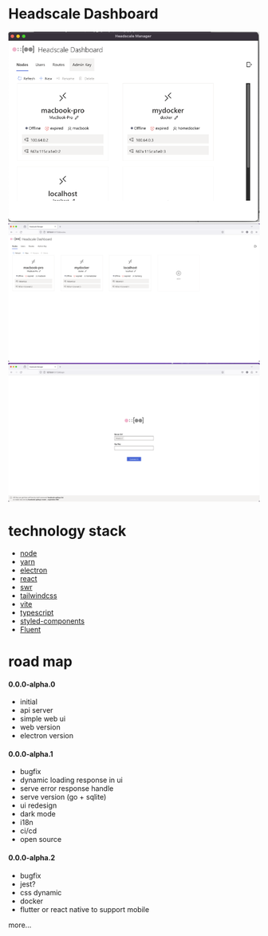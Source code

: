 
# Headscale Dashboard

![img1](./imgs//img1.png)
![img2](./imgs//img2.png)
![img3](./imgs//img3.png)


# technology stack

- [node](https://nodejs.org/)
- [yarn](https://yarnpkg.com/)
- [electron](https://www.electronjs.org/)
- [react](https://reactjs.org/)
- [swr](https://swr.vercel.app/)
- [tailwindcss](https://tailwindcss.com/)
- [vite](https://vitejs.dev/)
- [typescript](https://www.typescriptlang.org/)
- [styled-components](https://styled-components.com/)
- [Fluent](https://react.fluentui.dev/)



# road map

#### 0.0.0-alpha.0

- initial
- api server
- simple web ui
- web version
- electron version

#### 0.0.0-alpha.1

- bugfix
- dynamic loading response in ui
- serve error response handle
- serve version (go + sqlite)
- ui redesign
- dark mode
- i18n
- ci/cd
- open source

#### 0.0.0-alpha.2

- bugfix
- jest?
- css dynamic
- docker
- flutter or react native to support mobile

more...